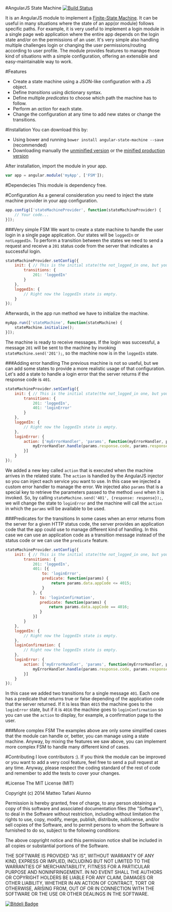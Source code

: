 #AngularJS State Machine [![Build Status](https://travis-ci.org/tafax/angular-state-machine.svg?branch=master)](https://travis-ci.org/tafax/angular-state-machine)

It is an AngularJS module to implement a [Finite-State Machine](http://en.wikipedia.org/wiki/Finite-state_machine).
It can be useful in many situations where the state of an app(or module) follows specific paths. For example, it is very useful to
implement a login module in a single page web application where the entire app depends on the login state and/or on the permissions of an user.
It's very simple also handling multiple challenges login or changing the user permissions/routing according to user profile.
The module provides features to manage those kind of situations with a simple configuration, offering an extensible and easy-maintainable
way to work.

#Features
* Create a state machine using a JSON-like configuration with a JS object.
* Define *transitions* using dictionary syntax.
* Define multiple *predicates* to choose which path the machine has to follow.
* Perform an *action* for each state.
* Change the configuration at any time to add new states or change the transitions.

#Installation
You can download this by:
* Using bower and running `bower install angular-state-machine --save` (recommended)
* Downloading manually the [unminified version](https://raw.github.com/tafax/angular-state-machine/master/dist/angular-state-machine.js) or
the [minified production version](https://raw.github.com/tafax/angular-state-machine/master/dist/angular-state-machine.min.js)

After installation, import the module in your app.
````javascript
var app = angular.module('myApp', ['FSM']);
````

#Dependecies
This module is dependency free.

#Configuration
As a general consideration you need to inject the state machine provider in your app configuration.
````javascript
app.config(['stateMachineProvider', function(stateMachineProvider) {
    // Your code...
}]);
````

###Very simple FSM
We want to create a state machine to handle the user login in a single page application. Our states will be `loggedIn` or
`notLoggedIn`. To perform a transition between the states we need to send a request and receive a `201` status code
from the server that indicates a successful login.
````javascript
stateMachineProvider.setConfig({
    init: { // This is the initial state(the not_logged_in one, but you have to call it 'init'). It is mandatory.
        transitions: {
            201: 'loggedIn'
        }
    },
    loggedIn: {
        // Right now the loggedIn state is empty.
    }
});
````
Afterwards, in the app run method we have to initialize the machine.
````javascript
myApp.run(['stateMachine', function(stateMachine) {
    stateMachine.initialize();
}]);
````
The machine is ready to receive messages. If the login was successful, a message `201` will be sent to the machine by invoking
`stateMachine.send('201');`, so the machine now is in the `loggedIn` state.

###Adding error handling
The previous machine is not so useful, but we can add some states to provide a more realistic usage of that configuration.
Let's add a state to handle a login error that the server returns if the response code is `401`.
````javascript
stateMachineProvider.setConfig({
    init: { // This is the initial state(the not_logged_in one, but you have to call it 'init'). It is mandatory.
        transitions: {
            201: 'loggedIn',
            401: 'loginError'
        }
    },
    loggedIn: {
        // Right now the loggedIn state is empty.
    },
    loginError: {
        action: ['myErrorHandler', 'params', function(myErrorHandler, params) {
            myErrorHandler.handle(params.response.code, params.response.data);
        }]
    }
});
````
We added a new key called `action` that is executed when the machine arrives in the related state. The `action` is handled
by the AngularJS injector so you can inject each service you want to use. In this case we injected a custom
error handler to manage the error. We injected also `params` that is a special key to retrieve the parameters passed
to the method `send` when it is invoked. So, by calling `stateMachine.send('401', {response: response});`, we will change the state
to `loginError` and the machine will call the `action` in which the `params` will be available to be used.

###Predicates for the transitions
In some cases when an error returns from the server for a given HTTP status code, the server provides an application code
that the app could use to manage different kind of handling. In this case we can use an application code as a transition message instead of
the status code or we can use the `predicate` feature.
````javascript
stateMachineProvider.setConfig({
    init: { // This is the initial state(the not_logged_in one, but you have to call it 'init'). It is mandatory.
        transitions: {
            201: 'loggedIn',
            401: [{
                to: 'loginError',
                predicate: function(params) {
                    return params.data.appCode <= 4015;
                }
            }, {
               to: 'loginConfirmation',
               predicate: function(params) {
                   return params.data.appCode == 4016;
               }
            }]
        }
    },
    loggedIn: {
        // Right now the loggedIn state is empty.
    },
    loginConfirmation: {
        // Right now the loggedIn state is empty.
    },
    loginError: {
        action: ['myErrorHandler', 'params', function(myErrorHandler, params) {
            myErrorHandler.handle(params.response.code, params.response.data);
        }]
    }
});
````
In this case we added two transitions for a single message `401`. Each one has a predicate that returns true or false depending
of the application code that the server returned. If it is less than `4015` the machine goes to the `loginError` state, but
if it is `4016` the machine goes to `loginConfirmation` so you can use the `action` to display, for example, a confirmation page to the user.

###More complex FSM
The examples above are only some simplified cases that the module can handle or, better, you can manage using a state machine. Anyway, by 
mixing the features we saw above, you can implement more complex FSM to handle many different kind of cases.

#Contributing
I love contributors :). If you think the module can be improved or you want to add a very cool feature, feel free to send a pull request at any time.
Anyway, please respect the coding standard of the rest of code and remember to add the tests to cover your changes.

#License
The MIT License (MIT)

Copyright (c) 2014 Matteo Tafani Alunno

Permission is hereby granted, free of charge, to any person obtaining a copy of
this software and associated documentation files (the "Software"), to deal in
the Software without restriction, including without limitation the rights to
use, copy, modify, merge, publish, distribute, sublicense, and/or sell copies of
the Software, and to permit persons to whom the Software is furnished to do so,
subject to the following conditions:

The above copyright notice and this permission notice shall be included in all
copies or substantial portions of the Software.

THE SOFTWARE IS PROVIDED "AS IS", WITHOUT WARRANTY OF ANY KIND, EXPRESS OR
IMPLIED, INCLUDING BUT NOT LIMITED TO THE WARRANTIES OF MERCHANTABILITY, FITNESS
FOR A PARTICULAR PURPOSE AND NONINFRINGEMENT. IN NO EVENT SHALL THE AUTHORS OR
COPYRIGHT HOLDERS BE LIABLE FOR ANY CLAIM, DAMAGES OR OTHER LIABILITY, WHETHER
IN AN ACTION OF CONTRACT, TORT OR OTHERWISE, ARISING FROM, OUT OF OR IN
CONNECTION WITH THE SOFTWARE OR THE USE OR OTHER DEALINGS IN THE SOFTWARE.


[![Bitdeli Badge](https://d2weczhvl823v0.cloudfront.net/tafax/angular-state-machine/trend.png)](https://bitdeli.com/free "Bitdeli Badge")

